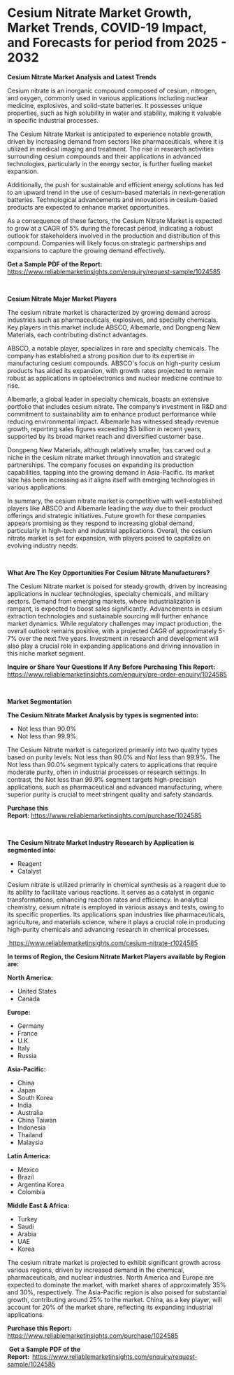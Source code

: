 <p><h1>Cesium Nitrate Market Growth, Market Trends, COVID-19 Impact, and Forecasts for period from 2025 - 2032</h1></p><p><strong>Cesium Nitrate Market Analysis and Latest Trends</strong></p>
<p><p>Cesium nitrate is an inorganic compound composed of cesium, nitrogen, and oxygen, commonly used in various applications including nuclear medicine, explosives, and solid-state batteries. It possesses unique properties, such as high solubility in water and stability, making it valuable in specific industrial processes. </p><p>The Cesium Nitrate Market is anticipated to experience notable growth, driven by increasing demand from sectors like pharmaceuticals, where it is utilized in medical imaging and treatment. The rise in research activities surrounding cesium compounds and their applications in advanced technologies, particularly in the energy sector, is further fueling market expansion. </p><p>Additionally, the push for sustainable and efficient energy solutions has led to an upward trend in the use of cesium-based materials in next-generation batteries. Technological advancements and innovations in cesium-based products are expected to enhance market opportunities. </p><p>As a consequence of these factors, the Cesium Nitrate Market is expected to grow at a CAGR of 5% during the forecast period, indicating a robust outlook for stakeholders involved in the production and distribution of this compound. Companies will likely focus on strategic partnerships and expansions to capture the growing demand effectively.</p></p>
<p><strong>Get a Sample PDF of the Report:&nbsp;</strong> <a href="https://www.reliablemarketinsights.com/enquiry/request-sample/1024585?utm_campaign=1938&utm_medium=2&utm_source=Github&utm_content=ia&utm_term=17042025&utm_id=cesium-nitrate">https://www.reliablemarketinsights.com/enquiry/request-sample/1024585</a></p>
<p>&nbsp;</p>
<p><strong>Cesium Nitrate Major Market Players</strong></p>
<p><p>The cesium nitrate market is characterized by growing demand across industries such as pharmaceuticals, explosives, and specialty chemicals. Key players in this market include ABSCO, Albemarle, and Dongpeng New Materials, each contributing distinct advantages.</p><p>ABSCO, a notable player, specializes in rare and specialty chemicals. The company has established a strong position due to its expertise in manufacturing cesium compounds. ABSCO's focus on high-purity cesium products has aided its expansion, with growth rates projected to remain robust as applications in optoelectronics and nuclear medicine continue to rise.</p><p>Albemarle, a global leader in specialty chemicals, boasts an extensive portfolio that includes cesium nitrate. The company’s investment in R&D and commitment to sustainability aim to enhance product performance while reducing environmental impact. Albemarle has witnessed steady revenue growth, reporting sales figures exceeding $3 billion in recent years, supported by its broad market reach and diversified customer base.</p><p>Dongpeng New Materials, although relatively smaller, has carved out a niche in the cesium nitrate market through innovation and strategic partnerships. The company focuses on expanding its production capabilities, tapping into the growing demand in Asia-Pacific. Its market size has been increasing as it aligns itself with emerging technologies in various applications. </p><p>In summary, the cesium nitrate market is competitive with well-established players like ABSCO and Albemarle leading the way due to their product offerings and strategic initiatives. Future growth for these companies appears promising as they respond to increasing global demand, particularly in high-tech and industrial applications. Overall, the cesium nitrate market is set for expansion, with players poised to capitalize on evolving industry needs.</p></p>
<p>&nbsp;</p>
<p><strong>What Are The Key Opportunities For Cesium Nitrate Manufacturers?</strong></p>
<p><p>The Cesium Nitrate market is poised for steady growth, driven by increasing applications in nuclear technologies, specialty chemicals, and military sectors. Demand from emerging markets, where industrialization is rampant, is expected to boost sales significantly. Advancements in cesium extraction technologies and sustainable sourcing will further enhance market dynamics. While regulatory challenges may impact production, the overall outlook remains positive, with a projected CAGR of approximately 5-7% over the next five years. Investment in research and development will also play a crucial role in expanding applications and driving innovation in this niche market segment.</p></p>
<p><strong>Inquire or Share Your Questions If Any Before Purchasing This Report:</strong> <a href="https://www.reliablemarketinsights.com/enquiry/pre-order-enquiry/1024585?utm_campaign=1938&utm_medium=2&utm_source=Github&utm_content=ia&utm_term=17042025&utm_id=cesium-nitrate">https://www.reliablemarketinsights.com/enquiry/pre-order-enquiry/1024585</a></p>
<p>&nbsp;</p>
<p><strong>Market Segmentation</strong></p>
<p><strong>The Cesium Nitrate Market Analysis by types is segmented into:</strong></p>
<p><ul><li>Not less than 90.0%</li><li>Not less than 99.9%</li></ul></p>
<p><p>The Cesium Nitrate market is categorized primarily into two quality types based on purity levels: Not less than 90.0% and Not less than 99.9%. The Not less than 90.0% segment typically caters to applications that require moderate purity, often in industrial processes or research settings. In contrast, the Not less than 99.9% segment targets high-precision applications, such as pharmaceutical and advanced manufacturing, where superior purity is crucial to meet stringent quality and safety standards.</p></p>
<p><strong>Purchase this Report:&nbsp;</strong><a href="https://www.reliablemarketinsights.com/purchase/1024585?utm_campaign=1938&utm_medium=2&utm_source=Github&utm_content=ia&utm_term=17042025&utm_id=cesium-nitrate">https://www.reliablemarketinsights.com/purchase/1024585</a></p>
<p>&nbsp;</p>
<p><strong>The Cesium Nitrate Market Industry Research by Application is segmented into:</strong></p>
<p><ul><li>Reagent</li><li>Catalyst</li></ul></p>
<p><p>Cesium nitrate is utilized primarily in chemical synthesis as a reagent due to its ability to facilitate various reactions. It serves as a catalyst in organic transformations, enhancing reaction rates and efficiency. In analytical chemistry, cesium nitrate is employed in various assays and tests, owing to its specific properties. Its applications span industries like pharmaceuticals, agriculture, and materials science, where it plays a crucial role in producing high-purity chemicals and advancing research in chemical processes.</p></p>
<p><a href="https://www.reliablemarketinsights.com/cesium-nitrate-r1024585?utm_campaign=1938&utm_medium=2&utm_source=Github&utm_content=ia&utm_term=17042025&utm_id=cesium-nitrate">&nbsp;https://www.reliablemarketinsights.com/cesium-nitrate-r1024585</a></p>
<p><strong>In terms of Region, the Cesium Nitrate Market Players available by Region are:</strong></p>
<p>
    <p> <strong> North America: </strong>
        <ul>
            <li>United States</li>
            <li>Canada</li>
        </ul>
        </p> 
    <p> <strong> Europe: </strong>
        <ul>
            <li>Germany</li>
            <li>France</li>
            <li>U.K.</li>
            <li>Italy</li>
            <li>Russia</li>
        </ul>
        </p> 
    <p> <strong> Asia-Pacific: </strong>
        <ul>
            <li>China</li>
            <li>Japan</li>
            <li>South Korea</li>
            <li>India</li>
            <li>Australia</li>
            <li>China Taiwan</li>
            <li>Indonesia</li>
            <li>Thailand</li>
            <li>Malaysia</li>
        </ul>
        </p> 
    <p> <strong> Latin America: </strong>
        <ul>
            <li>Mexico</li>
            <li>Brazil</li>
            <li>Argentina Korea</li>
            <li>Colombia</li>
        </ul>
        </p> 
    <p> <strong> Middle East & Africa: </strong>
        <ul>
            <li>Turkey</li>
            <li>Saudi</li>
            <li>Arabia</li>
            <li>UAE</li>
            <li>Korea</li>
        </ul>
    </p>
    </p>
<p><p>The cesium nitrate market is projected to exhibit significant growth across various regions, driven by increased demand in the chemical, pharmaceuticals, and nuclear industries. North America and Europe are expected to dominate the market, with market shares of approximately 35% and 30%, respectively. The Asia-Pacific region is also poised for substantial growth, contributing around 25% to the market. China, as a key player, will account for 20% of the market share, reflecting its expanding industrial applications.</p></p>
<p><strong>Purchase this Report: </strong><a href="https://www.reliablemarketinsights.com/purchase/1024585?utm_campaign=1938&utm_medium=2&utm_source=Github&utm_content=ia&utm_term=17042025&utm_id=cesium-nitrate">https://www.reliablemarketinsights.com/purchase/1024585</a></p>
<p>&nbsp;<strong>Get a Sample PDF of the Report:&nbsp;&nbsp;</strong><a href="https://www.reliablemarketinsights.com/enquiry/request-sample/1024585?utm_campaign=1938&utm_medium=2&utm_source=Github&utm_content=ia&utm_term=17042025&utm_id=cesium-nitrate">https://www.reliablemarketinsights.com/enquiry/request-sample/1024585</a></p>
<p><strong></strong></p>
<p><p></p><p></p><p></p></p>
